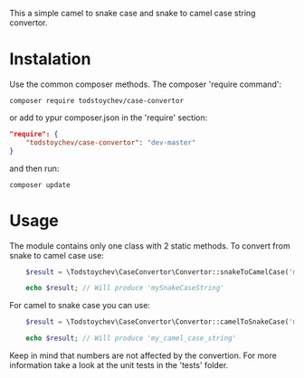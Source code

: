 This a simple camel to snake case and snake to camel case string convertor. 

# Instalation
Use the common composer methods. The composer 'require command': 

```composer require todstoychev/case-convertor```

or add to ypur composer.json in the 'require' section:

```json
"require": {
    "todstoychev/case-convertor": "dev-master"
}
```

and then run: 

```composer update```

# Usage
The module contains only one class with 2 static methods. To convert from snake to camel case use: 

```php
    $result = \Todstoychev\CaseConvertor\Convertor::snakeToCamelCase('my_snake_case_string');

    echo $result; // Will produce 'mySnakeCaseString'
```

For camel to snake case you can use: 

```php
    $result = \Todstoychev\CaseConvertor\Convertor::camelToSnakeCase('myCamelCaseString');

    echo $result; // Will produce 'my_camel_case_string'
```

Keep in mind that numbers are not affected by the convertion. For more information take a look at the unit tests in the 'tests' folder.